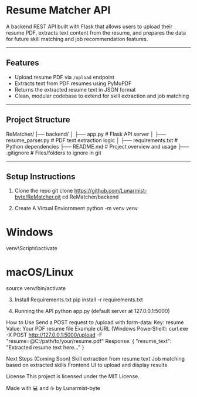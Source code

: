 # Resume Matcher API

A backend REST API built with Flask that allows users to upload their resume PDF, extracts text content from the resume, and prepares the data for future skill matching and job recommendation features.

---

## Features

- Upload resume PDF via `/upload` endpoint
- Extracts text from PDF resumes using PyMuPDF
- Returns the extracted resume text in JSON format
- Clean, modular codebase to extend for skill extraction and job matching

---

## Project Structure

ReMatcher/
|── backend/
│ ├── app.py # Flask API server
│ ├── resume_parser.py # PDF text extraction logic
│ ├── requirements.txt # Python dependencies
├── README.md # Project overview and usage
├── .gitignore # Files/folders to ignore in git


---

## Setup Instructions

1. Clone the repo
git clone https://github.com/Lunarmist-byte/ReMatcher.git
cd ReMatcher/backend

2. Create A Virtual Enviornment
python -m venv venv

# Windows
venv\Scripts\activate

# macOS/Linux
source venv/bin/activate

3. Install Requirements.txt
pip install -r requirements.txt

4. Running the API
python app.py
(default server at 127.0.0.1:5000)

How to Use
Send a POST request to /upload with form-data:
Key: resume
Value: Your PDF resume file
Example cURL (Windows PowerShell):
curl.exe -X POST http://127.0.0.1:5000/upload -F "resume=@C:/path/to/your/resume.pdf"
Response:
{
  "resume_text": "Extracted resume text here..."
}

Next Steps (Coming Soon)
Skill extraction from resume text
Job matching based on extracted skills
Frontend UI to upload and display results

License
This project is licensed under the MIT License.

Made with 💻 and ☕ by Lunarmist-byte
